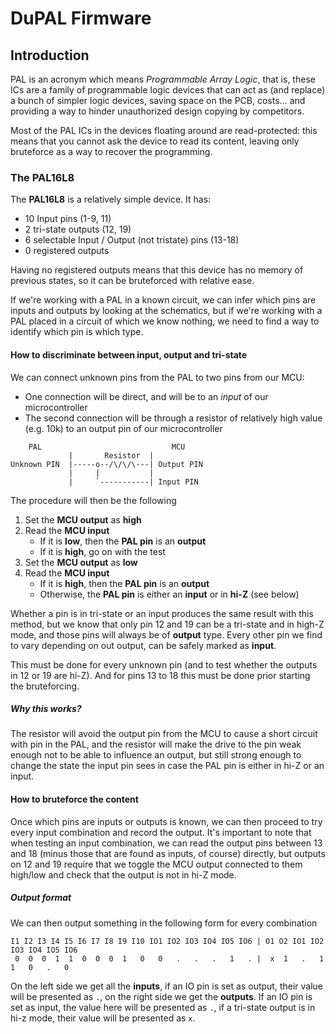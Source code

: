 # DuPAL Firmware
## Introduction
PAL is an acronym which means *Programmable Array Logic*, that is, these ICs are a family of programmable logic devices that can act as (and replace) a bunch of simpler logic devices, saving space on the PCB, costs... and providing a way to hinder unauthorized design copying by competitors.

Most of the PAL ICs in the devices floating around are read-protected: this means that you cannot ask the device to read its content, leaving only bruteforce as a way to recover the programming.

### The PAL16L8
The **PAL16L8** is a relatively simple device. It has:
- 10 Input pins (1-9, 11)
- 2 tri-state outputs (12, 19)
- 6 selectable Input / Output (not tristate) pins (13-18)
- 0 registered outputs

Having no registered outputs means that this device has no memory of previous states, so it can be bruteforced with relative ease.

If we're working with a PAL in a known circuit, we can infer which pins are inputs and outputs by looking at the schematics, but if we're working with a PAL placed in a circuit of which we know nothing, we need to find a way to identify which pin is which type.

####  How to discriminate between input, output and tri-state
We can connect unknown pins from the PAL to two pins from our MCU:
- One connection will be direct, and will be to an *input* of our microcontroller
- The second connection will be through a resistor of relatively high value (e.g. 10k) to an output pin of our microcontroller

```
    PAL                             MCU
             |       Resistor  |
Unknown PIN  |-----o--/\/\/\---| Output PIN
             |     |           |
             |     `-----------| Input PIN
```

The procedure will then be the following
1. Set the **MCU output** as **high**
2. Read the **MCU input** 
    - If it is **low**, then the **PAL pin** is an **output**
    - If it is **high**, go on with the test
3. Set the **MCU output** as **low**
4. Read the **MCU input**
    - If it is **high**, then the **PAL pin** is an **output**
    - Otherwise, the **PAL pin** is either an **input** or in **hi-Z** (see below)

Whether a pin is in tri-state or an input produces the same result with this method, but we know that only pin 12 and 19 can be a tri-state and in high-Z mode, and those pins will always be of **output** type.
Every other pin we find to vary depending on out output, can be safely marked as **input**.

This must be done for every unknown pin (and to test whether the outputs in 12 or 19 are hi-Z). And for pins 13 to 18 this must be done prior starting the bruteforcing.

##### Why this works?
The resistor will avoid the output pin from the MCU to cause a short circuit with pin in the PAL, and the resistor will make the drive to the pin weak enough not to be able to influence an output, but still strong enough to change the state the input pin sees in case the PAL pin is either in hi-Z or an input.

#### How to bruteforce the content
Once which pins are inputs or outputs is known, we can then proceed to try every input combination and record the output.
It's important to note that when testing an input combination, we can read the output pins between 13 and 18 (minus those that are found as inputs, of course) directly, but outputs on 12 and 19 require that we toggle the MCU output connected to them high/low and check that the output is not in hi-Z mode.

##### Output format
We can then output something in the following form for every combination

```
I1 I2 I3 I4 I5 I6 I7 I8 I9 I10 IO1 IO2 IO3 IO4 IO5 IO6 | O1 O2 IO1 IO2 IO3 IO4 IO5 IO6
 0  0  0  1  1  0  0  0  1   0   0   .   .   .   1   . |  x  1   .   1   1   0   .   0
```

On the left side we get all the **inputs**, if an IO pin is set as output, their value will be presented as `.`, on the right side we get the **outputs**. If an IO pin is set as input, the value here will be presented as `.`, if a tri-state output is in hi-z mode, their value will be presented as `x`.